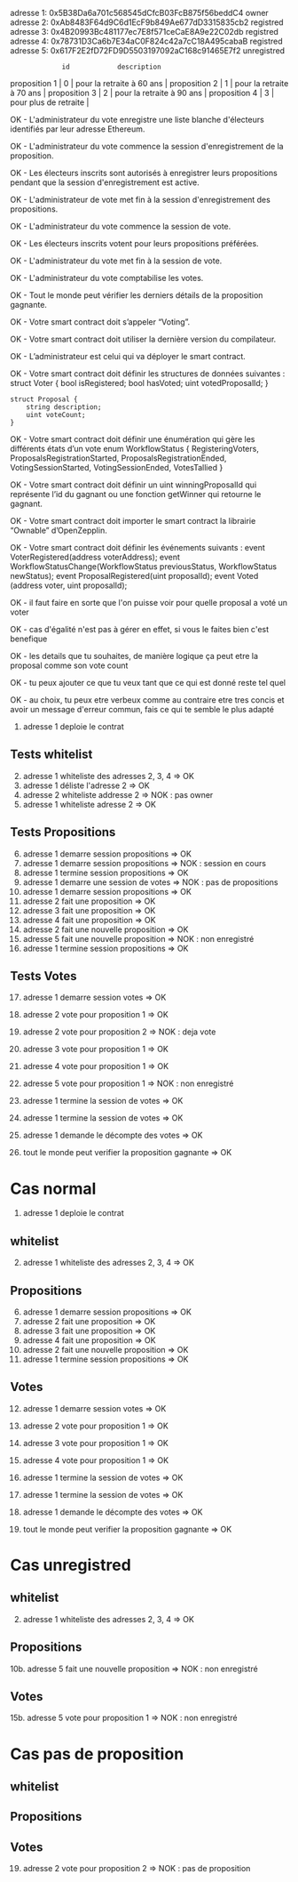 adresse 1: 0x5B38Da6a701c568545dCfcB03FcB875f56beddC4 owner
adresse 2: 0xAb8483F64d9C6d1EcF9b849Ae677dD3315835cb2 registred
adresse 3: 0x4B20993Bc481177ec7E8f571ceCaE8A9e22C02db registred
adresse 4: 0x78731D3Ca6b7E34aC0F824c42a7cC18A495cabaB registred
adresse 5: 0x617F2E2fD72FD9D5503197092aC168c91465E7f2 unregistred

                 id            description             

proposition 1  |  0  |  pour la retraite à 60 ans  |
proposition 2  |  1  |  pour la retraite à 70 ans  |
proposition 3  |  2  |  pour la retraite à 90 ans  |
proposition 4  |  3  |  pour plus de retraite      |

OK - L'administrateur du vote enregistre une liste blanche d'électeurs identifiés par leur adresse Ethereum.

OK - L'administrateur du vote commence la session d'enregistrement de la proposition.

OK - Les électeurs inscrits sont autorisés à enregistrer leurs propositions pendant que la session d'enregistrement est active.

OK - L'administrateur de vote met fin à la session d'enregistrement des propositions.

OK - L'administrateur du vote commence la session de vote.

OK - Les électeurs inscrits votent pour leurs propositions préférées.

OK - L'administrateur du vote met fin à la session de vote.

OK - L'administrateur du vote comptabilise les votes.

OK - Tout le monde peut vérifier les derniers détails de la proposition gagnante.

OK - Votre smart contract doit s’appeler “Voting”. 

OK - Votre smart contract doit utiliser la dernière version du compilateur.

OK - L’administrateur est celui qui va déployer le smart contract. 

OK - Votre smart contract doit définir les structures de données suivantes : 
    struct Voter {
        bool isRegistered;
        bool hasVoted;
        uint votedProposalId;
    }

    struct Proposal {
        string description;
        uint voteCount;
    }

OK - Votre smart contract doit définir une énumération qui gère les différents états d’un vote
    enum WorkflowStatus {
        RegisteringVoters,
        ProposalsRegistrationStarted,
        ProposalsRegistrationEnded,
        VotingSessionStarted,
        VotingSessionEnded,
        VotesTallied
    }

OK - Votre smart contract doit définir un uint winningProposalId qui représente l’id du gagnant ou une fonction getWinner qui retourne le gagnant.

OK - Votre smart contract doit importer le smart contract la librairie “Ownable” d’OpenZepplin.

OK - Votre smart contract doit définir les événements suivants : 
    event VoterRegistered(address voterAddress); 
    event WorkflowStatusChange(WorkflowStatus previousStatus, WorkflowStatus newStatus);
    event ProposalRegistered(uint proposalId);
    event Voted (address voter, uint proposalId);

OK - il faut faire en sorte que l'on puisse voir pour quelle proposal a voté un voter

OK - cas d'égalité n'est pas à gérer en effet, si vous le faites bien c'est benefique

OK - les details que tu souhaites, de manière logique ça peut etre la proposal comme son vote count

OK - tu peux ajouter ce que tu veux tant que ce qui est donné reste tel quel

OK - au choix, tu peux etre verbeux comme au contraire etre tres concis et avoir un message d'erreur commun, fais ce qui te semble le plus adapté



1. adresse 1 deploie le contrat 

## Tests whitelist

2. adresse 1 whiteliste des adresses 2, 3, 4 => OK
3. adresse 1 déliste l'adresse 2 => OK
4. adresse 2 whiteliste addresse 2 => NOK : pas owner
5. adresse 1 whiteliste adresse 2 => OK

## Tests Propositions

6. adresse 1 demarre session propositions => OK
7. adresse 1 demarre session propositions => NOK : session en cours
8. adresse 1 termine session propositions => OK
9. adresse 1 demarre une session de votes => NOK : pas de propositions
10. adresse 1 demarre session propositions => OK
11. adresse 2 fait une proposition => OK
12. adresse 3 fait une proposition => OK
13. adresse 4 fait une proposition => OK
14. adresse 2 fait une nouvelle proposition => OK
15. adresse 5 fait une nouvelle proposition => NOK : non enregistré
16. adresse 1 termine session propositions => OK

## Tests Votes

17. adresse 1 demarre session votes => OK
18. adresse 2 vote pour proposition 1 => OK
19. adresse 2 vote pour proposition 2 => NOK : deja vote
20. adresse 3 vote pour proposition 1 => OK
21. adresse 4 vote pour proposition 1 => OK
22. adresse 5 vote pour proposition 1 => NOK : non enregistré
23. adresse 1 termine la session de votes => OK

24. adresse 1 termine la session de votes => OK
25. adresse 1 demande le décompte des votes => OK

26. tout le monde peut verifier la proposition gagnante => OK


# Cas normal

1. adresse 1 deploie le contrat 

## whitelist

2. adresse 1 whiteliste des adresses 2, 3, 4 => OK

## Propositions

6. adresse 1 demarre session propositions => OK
7. adresse 2 fait une proposition => OK
8. adresse 3 fait une proposition => OK
9. adresse 4 fait une proposition => OK
10. adresse 2 fait une nouvelle proposition => OK
11. adresse 1 termine session propositions => OK

## Votes

12. adresse 1 demarre session votes => OK
13. adresse 2 vote pour proposition 1 => OK
14. adresse 3 vote pour proposition 1 => OK
15. adresse 4 vote pour proposition 1 => OK
16. adresse 1 termine la session de votes => OK

17. adresse 1 termine la session de votes => OK
18. adresse 1 demande le décompte des votes => OK

19. tout le monde peut verifier la proposition gagnante => OK

# Cas unregistred

## whitelist

2. adresse 1 whiteliste des adresses 2, 3, 4 => OK

## Propositions

10b. adresse 5 fait une nouvelle proposition => NOK : non enregistré

## Votes

15b. adresse 5 vote pour proposition 1 => NOK : non enregistré


# Cas pas de proposition

## whitelist

## Propositions

## Votes

19. adresse 2 vote pour proposition 2 => NOK : pas de proposition
